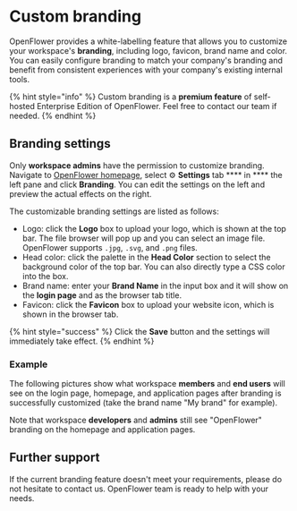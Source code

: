 # Custom branding

OpenFlower provides a white-labelling feature that allows you to customize your workspace's **branding**, including logo, favicon, brand name and color. You can easily configure branding to match your company's branding and benefit from consistent experiences with your company's existing internal tools.

{% hint style="info" %}
Custom branding is a **premium feature** of self-hosted Enterprise Edition of OpenFlower. Feel free to contact our team if needed.
{% endhint %}

## Branding settings

Only **workspace admins** have the permission to customize branding. Navigate to [OpenFlower homepage](https://cloud.lowcoder.dev/), select ⚙️ **Settings** tab \*\*\*\* in \*\*\*\* the left pane and click **Branding**. You can edit the settings on the left and preview the actual effects on the right.

The customizable branding settings are listed as follows:

* Logo: click the **Logo** box to upload your logo, which is shown at the top bar. The file browser will pop up and you can select an image file. OpenFlower supports `.jpg`, `.svg`, and `.png` files.
* Head color: click the palette in the **Head Color** section to select the background color of the top bar. You can also directly type a CSS color into the box.
* Brand name: enter your **Brand Name** in the input box and it will show on the **login page** and as the browser tab title.
* Favicon: click the **Favicon** box to upload your website icon, which is shown in the browser tab.

{% hint style="success" %}
Click the **Save** button and the settings will immediately take effect.
{% endhint %}

### Example

The following pictures show what workspace **members** and **end users** will see on the login page, homepage, and application pages after branding is successfully customized (take the brand name "My brand" for example).

Note that workspace **developers** and **admins** still see "OpenFlower" branding on the homepage and application pages.

## Further support

If the current branding feature doesn't meet your requirements, please do not hesitate to contact us. OpenFlower team is ready to help with your needs.
